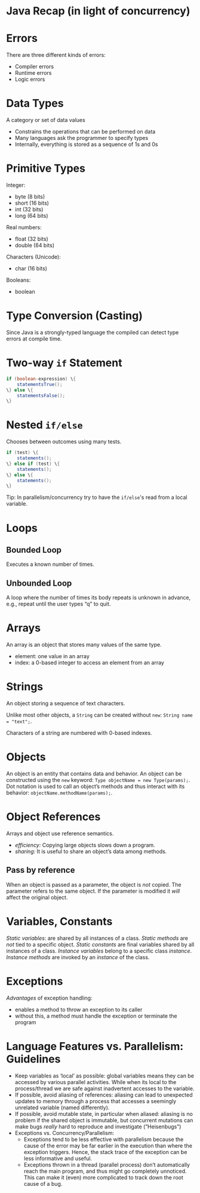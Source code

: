 # Java Recap (in light of concurrency)

# Errors

There are three different kinds of errors:

- Compiler errors
- Runtime errors
- Logic errors

# Data Types

A category or set of data values

- Constrains the operations that can be performed on data
- Many languages ask the programmer to specify types
- Internally, everything is stored as a sequence of 1s and 0s

# Primitive Types

Integer:

- byte (8 bits)
- short (16 bits)
- int (32 bits)
- long (64 bits)

Real numbers:

- float (32 bits)
- double (64 bits)

Characters (Unicode):

- char (16 bits)

Booleans:

- boolean

# Type Conversion (Casting)

Since Java is a strongly-typed language the compiled can detect type errors at compile time.

# Two-way `if` Statement

```java
if (boolean-expression) \{
    statementsTrue();
\} else \{
    statementsFalse();
\}
```

# Nested `if/else`

Chooses between outcomes using many tests.

```java
if (test) \{
    statements();
\} else if (test) \{
    statements();
\} else \{
    statements();
\}
```

Tip: In parallelism/concurrency try to have the `if/else`'s read from a local variable.

# Loops

## Bounded Loop

Executes a known number of times.

## Unbounded Loop

A loop where the number of times its body repeats is unknown in advance, e.g., repeat until the user types “q” to quit.

# Arrays

An array is an object that stores many values of the same type.

- element: one value in an array
- index: a 0-based integer to access an element from an array

# Strings

An object storing a sequence of text characters.

Unlike most other objects, a `String` can be created without `new`: `String name = "text";`.

Characters of a string are numbered with 0-based indexes.

# Objects

An object is an entity that contains data and behavior. An object can be constructed using the `new` keyword: `Type objectName = new Type(params);`. Dot notation is used to call an object’s methods and thus interact with its behavior: `objectName.methodName(params);`.

# Object References

Arrays and object use reference semantics.

- *efficiency:* Copying large objects slows down a program.
- *sharing:* It is useful to share an object’s data among methods.

## Pass by reference

When an object is passed as a parameter, the object is *not* copied. The parameter refers to the same object. If the parameter is modified it *will* affect the original object.

# Variables, Constants

*Static variables*: are shared by all instances of a class. *Static methods* are *not* tied to a specific object. *Static constants* are final variables shared by all instances of a class. *Instance variables* belong to a specific class *instance*. *Instance methods* are invoked by an *instance* of the class.

# Exceptions

*Advantages* of exception handling:

- enables a method to throw an exception to its caller
- without this, a method must handle the exception or terminate the program

# Language Features vs. Parallelism: Guidelines

- Keep variables as ‘local’ as possible: global variables means they can be accessed by various parallel activities. While when its local to the process/thread we are safe against inadvertent accesses to the variable.
- If possible, avoid aliasing of references: aliasing can lead to unexpected updates to memory through a process that accesses a seemingly unrelated variable (named differently).
- If possible, avoid mutable state, in particular when aliased: aliasing is no problem if the shared object is immutable, but concurrent mutations can make bugs *really* hard to reproduce and investigate (”Heisenbugs”)
- Exceptions vs. Concurrency/Parallelism:
    - Exceptions tend to be less effective with parallelism because the cause of the error may be far earlier in the execution than where the exception triggers. Hence, the stack trace of the exception can be less informative and useful.
    - Exceptions thrown in a thread (parallel process) don’t automatically reach the main program, and thus might go completely unnoticed. This can make it (even) more complicated to track down the root cause of a bug.